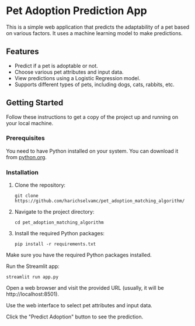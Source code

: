 # Pet Adoption Prediction App

This is a simple web application that predicts the adaptability of a pet based on various factors. It uses a machine learning model to make predictions.

## Features

- Predict if a pet is adoptable or not.
- Choose various pet attributes and input data.
- View predictions using a Logistic Regression model.
- Supports different types of pets, including dogs, cats, rabbits, etc.

## Getting Started

Follow these instructions to get a copy of the project up and running on your local machine.

### Prerequisites

You need to have Python installed on your system. You can download it from [python.org](https://www.python.org/downloads/).

### Installation

1. Clone the repository:

   
       git clone https://github.com/harichselvamc/pet_adoption_matching_algorithm/
   
2. Navigate to the project directory:

       cd pet_adoption_matching_algorithm
3. Install the required Python packages:

       pip install -r requirements.txt

Make sure you have the required Python packages installed.

Run the Streamlit app:

    streamlit run app.py
Open a web browser and visit the provided URL (usually, it will be http://localhost:8501).

Use the web interface to select pet attributes and input data.

Click the "Predict Adoption" button to see the prediction.
